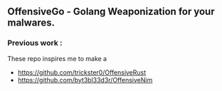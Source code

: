## OffensiveGo - Golang Weaponization for your malwares.



### Previous work :

These repo inspires me to make a

- https://github.com/trickster0/OffensiveRust
- https://github.com/byt3bl33d3r/OffensiveNim
